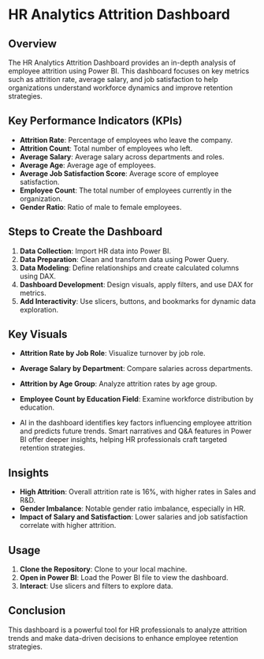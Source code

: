 # HR Analytics Attrition Dashboard

## Overview
The HR Analytics Attrition Dashboard provides an in-depth analysis of employee attrition using Power BI. This dashboard focuses on key metrics such as attrition rate, average salary, and job satisfaction to help organizations understand workforce dynamics and improve retention strategies.

## Key Performance Indicators (KPIs)
- **Attrition Rate**: Percentage of employees who leave the company.
- **Attrition Count**: Total number of employees who left.
- **Average Salary**: Average salary across departments and roles.
- **Average Age**: Average age of employees.
- **Average Job Satisfaction Score**: Average score of employee satisfaction.
- **Employee Count**: The total number of employees currently in the organization.
- **Gender Ratio**: Ratio of male to female employees.

## Steps to Create the Dashboard
1. **Data Collection**: Import HR data into Power BI.
2. **Data Preparation**: Clean and transform data using Power Query.
3. **Data Modeling**: Define relationships and create calculated columns using DAX.
4. **Dashboard Development**: Design visuals, apply filters, and use DAX for metrics.
5. **Add Interactivity**: Use slicers, buttons, and bookmarks for dynamic data exploration.

## Key Visuals
- **Attrition Rate by Job Role**: Visualize turnover by job role.
- **Average Salary by Department**: Compare salaries across departments.
- **Attrition by Age Group**: Analyze attrition rates by age group.
- **Employee Count by Education Field**: Examine workforce distribution by education.

- AI in the dashboard identifies key factors influencing employee attrition and predicts future trends. Smart narratives and Q&A features in Power BI offer deeper insights, helping HR professionals craft targeted retention strategies.

## Insights
- **High Attrition**: Overall attrition rate is 16%, with higher rates in Sales and R&D.
- **Gender Imbalance**: Notable gender ratio imbalance, especially in HR.
- **Impact of Salary and Satisfaction**: Lower salaries and job satisfaction correlate with higher attrition.

## Usage
1. **Clone the Repository**: Clone to your local machine.
2. **Open in Power BI**: Load the Power BI file to view the dashboard.
3. **Interact**: Use slicers and filters to explore data.

## Conclusion
This dashboard is a powerful tool for HR professionals to analyze attrition trends and make data-driven decisions to enhance employee retention strategies.


